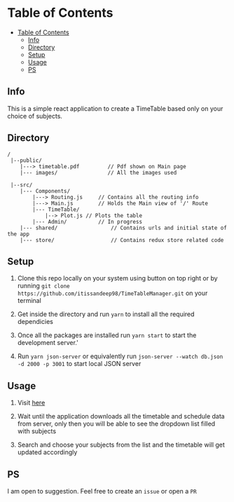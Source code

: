 # Table of Contents

- [Table of Contents](#table-of-contents)
	- [Info](#info)
	- [Directory](#directory)
	- [Setup](#setup)
	- [Usage](#usage)
	- [PS](#ps)

## Info

This is a simple react application to create a TimeTable based only on your choice of subjects.

## Directory

	/
	 |--public/
		|---> timetable.pdf         // Pdf shown on Main page
		|--- images/                // All the images used

	 |--src/
		|--- Components/
			|---> Routing.js     // Contains all the routing info
			|---> Main.js        // Holds the Main view of '/' Route
			|--- TimeTable/
				|--> Plot.js // Plots the table
			|--- Admin/          // In progress
		|--- shared/                 // Contains urls and initial state of the app
		|--- store/                  // Contains redux store related code

## Setup

1. Clone this repo locally on your system using button on top right or by running `git clone https://github.com/itissandeep98/TimeTableManager.git` on your terminal

2. Get inside the directory and run `yarn` to install all the required dependicies

3. Once all the packages are installed run `yarn start` to start the development server.'

4. Run `yarn json-server` or equivalently run `json-server --watch db.json -d 2000 -p 3001` to start local JSON server

## Usage

1. Visit [here](https://itissandeep98.github.io/TimeTableManager/)

2. Wait until the application downloads all the timetable and schedule data from server, only then you will be able to see the dropdown list filled with subjects

3. Search and choose your subjects from the list and the timetable will get updated accordingly

## PS

I am open to suggestion. Feel free to create an `issue` or open a `PR`
